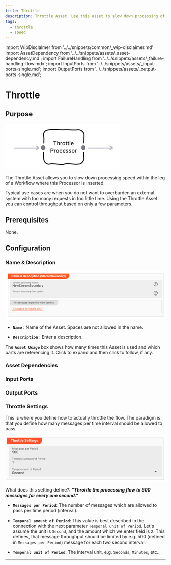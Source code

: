 ```yaml
---
title: Throttle
description: Throttle Asset. Use this asset to slow down processing of a stream.
tags:
  - throttle
  - speed
---
```


import WipDisclaimer from '../../snippets/common/_wip-disclaimer.md'
import AssetDependency from '../../snippets/assets/_asset-dependency.md';
import FailureHandling from '../../snippets/assets/_failure-handling-flow.mdx';
import InputPorts from '../../snippets/assets/_input-ports-single.md';
import OutputPorts from '../../snippets/assets/_output-ports-single.md';

# Throttle

## Purpose

![Throttle Asset (Throttle Flow Asset)](.asset-flow-throttle_images/2023-09-14-16-56-57.png)

The Throttle Asset allows you to slow down processing speed within the leg of a Workflow where this Processor is inserted.

Typical use cases are when you do not want to overburden an external system with too many requests in too little time. Using the Throttle Asset you can control throughput based on only a few
parameters.

## Prerequisites

None.

## Configuration

### Name & Description

![Name & Description (Throttle Flow Asset)](.asset-flow-streamboundary_images/6f497f41.png)

* **`Name`** : Name of the Asset. Spaces are not allowed in the name.

* **`Description`** : Enter a description.

The **`Asset Usage`** box shows how many times this Asset is used and which parts are referencing it. Click to expand and then click to follow, if any.

### Asset Dependencies

<AssetDependency></AssetDependency>

### Input Ports

<InputPorts></InputPorts>

### Output Ports

<OutputPorts></OutputPorts>

### Throttle Settings

This is where you define how to actually throttle the flow.
The paradigm is that you define how many messages per time interval should be allowed to pass.

![Throttle Settings (Throttle Flow Asset)](.asset-flow-throttle_images/2023-09-15-10-30-59.png)

What does this setting define?:
***"Throttle the processing flow to 500 messages for every one second."***

- **`Messages per Period`**: The number of messages which are allowed to pass per time period (interval).

- **`Temporal amount of Period`**: This value is best described in the connection with the next parameter `Temporal unit of Period`.
  Let's assume the unit is `Second`, and the amount which we enter field is `2`.
  This defines, that message throughput should be limited by e.g. 500 (defined in `Messages per Period`) message for each two second interval.

- **`Temporal unit of Period`**: The interval unit, e.g. `Seconds`, `Minutes`, etc..

---

<WipDisclaimer></WipDisclaimer>
